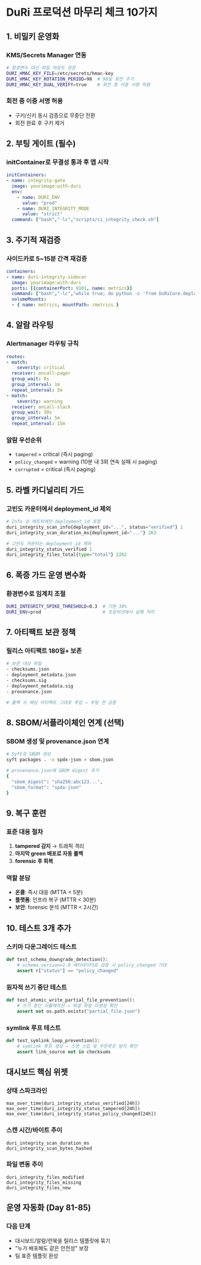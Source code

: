 # DuRi 프로덕션 마무리 체크 10가지

## 1. 비밀키 운영화

### KMS/Secrets Manager 연동
```bash
# 환경변수 대신 파일 마운트 권장
DURI_HMAC_KEY_FILE=/etc/secrets/hmac-key
DURI_HMAC_KEY_ROTATION_PERIOD=90  # 90일 회전 주기
DURI_HMAC_KEY_DUAL_VERIFY=true    # 회전 중 이중 서명 허용
```

### 회전 중 이중 서명 허용
- 구키/신키 동시 검증으로 무중단 전환
- 회전 완료 후 구키 제거

## 2. 부팅 게이트 (필수)

### initContainer로 무결성 통과 후 앱 시작
```yaml
initContainers:
- name: integrity-gate
  image: yourimage:with-duri
  env:
    - name: DURI_ENV
      value: "prod"
    - name: DURI_INTEGRITY_MODE
      value: "strict"
  command: ["bash","-lc","scripts/ci_integrity_check.sh"]
```

## 3. 주기적 재검증

### 사이드카로 5~15분 간격 재검증
```yaml
containers:
- name: duri-integrity-sidecar
  image: yourimage:with-duri
  ports: [{containerPort: 9101, name: metrics}]
  command: ["bash","-lc","while true; do python -c 'from DuRiCore.deployment.deployment_integrity import deployment_integrity as d; from DuRiCore.deployment.integrity_metrics import integrity_metrics as m; r=d.verify_integrity(); m.record_integrity_scan(r); m.export_to_file(\"/metrics/integrity.prom\"); import time; time.sleep(300)' ; done"]
  volumeMounts:
  - { name: metrics, mountPath: /metrics }
```

## 4. 알람 라우팅

### Alertmanager 라우팅 규칙
```yaml
routes:
- match:
    severity: critical
  receiver: oncall-pager
  group_wait: 0s
  group_interval: 1m
  repeat_interval: 5m
- match:
    severity: warning
  receiver: oncall-slack
  group_wait: 30s
  group_interval: 5m
  repeat_interval: 15m
```

### 알람 우선순위
- `tampered` = critical (즉시 paging)
- `policy_changed` = warning (10분 내 3회 연속 실패 시 paging)
- `corrupted` = critical (즉시 paging)

## 5. 라벨 카디널리티 가드

### 고빈도 카운터에서 deployment_id 제외
```python
# Info 성 메트릭에만 deployment_id 포함
duri_integrity_scan_info{deployment_id="...", status="verified"} 1
duri_integrity_scan_duration_ms{deployment_id="..."} 263

# 고빈도 카운터는 deployment_id 제외
duri_integrity_status_verified 1
duri_integrity_files_total{type="total"} 2262
```

## 6. 폭증 가드 운영 변수화

### 환경변수로 임계치 조절
```bash
DURI_INTEGRITY_SPIKE_THRESHOLD=0.3  # 기본 30%
DURI_ENV=prod                       # 프로덕션에서 실패 처리
```

## 7. 아티팩트 보관 정책

### 릴리스 아티팩트 180일+ 보존
```bash
# 보존 대상 파일
- checksums.json
- deployment_metadata.json
- checksums.sig
- deployment_metadata.sig
- provenance.json

# 롤백 시 해당 아티팩트 그대로 투입 → 부팅 전 검증
```

## 8. SBOM/서플라이체인 연계 (선택)

### SBOM 생성 및 provenance.json 연계
```bash
# Syft로 SBOM 생성
syft packages . -o spdx-json > sbom.json

# provenance.json에 SBOM digest 추가
{
  "sbom_digest": "sha256:abc123...",
  "sbom_format": "spdx-json"
}
```

## 9. 복구 훈련

### 표준 대응 절차
1. **tampered 감지** → 트래픽 격리
2. **마지막 green 배포로 자동 롤백**
3. **forensic 후 회복**

### 역할 분담
- **온콜**: 즉시 대응 (MTTA < 5분)
- **플랫폼**: 인프라 복구 (MTTR < 30분)
- **보안**: forensic 분석 (MTTR < 2시간)

## 10. 테스트 3개 추가

### 스키마 다운그레이드 테스트
```python
def test_schema_downgrade_detection():
    # schema_version=1.0 메타데이터로 검증 시 policy_changed 기대
    assert r["status"] == "policy_changed"
```

### 원자적 쓰기 중단 테스트
```python
def test_atomic_write_partial_file_prevention():
    # 쓰기 중단 시뮬레이션 → 파셜 파일 미생성 확인
    assert not os.path.exists("partial_file.json")
```

### symlink 루프 테스트
```python
def test_symlink_loop_prevention():
    # symlink 루프 생성 → 스캔 스킵 및 무한루프 방지 확인
    assert link_source not in checksums
```

## 대시보드 핵심 위젯

### 상태 스파크라인
```promql
max_over_time(duri_integrity_status_verified[24h])
max_over_time(duri_integrity_status_tampered[24h])
max_over_time(duri_integrity_status_policy_changed[24h])
```

### 스캔 시간/바이트 추이
```promql
duri_integrity_scan_duration_ms
duri_integrity_scan_bytes_hashed
```

### 파일 변동 추이
```promql
duri_integrity_files_modified
duri_integrity_files_missing
duri_integrity_files_new
```

## 운영 자동화 (Day 81-85)

### 다음 단계
- 대시보드/알람/런북을 릴리스 템플릿에 묶기
- "누가 배포해도 같은 안전성" 보장
- 팀 표준 템플릿 완성

